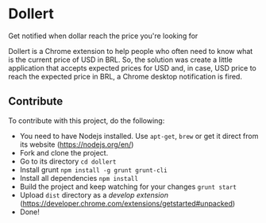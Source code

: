 # Dollert
Get notified when dollar reach the price you're looking for

Dollert is a Chrome extension to help people who often need to know what is the current price of USD in BRL. So, the solution was create a little application that accepts expected prices for USD and, in case, USD price to reach the expected price in BRL, a Chrome desktop notification is fired.

## Contribute
To contribute with this project, do the following:
- You need to have Nodejs installed. Use `apt-get`, `brew` or get it direct from its website (https://nodejs.org/en/)
- Fork and clone the project.
- Go to its directory `cd dollert`
- Install grunt `npm install -g grunt grunt-cli`
- Install all dependencies `npm install`
- Build the project and keep watching for your changes `grunt start`
- Upload `dist` directory as a *develop extension* (https://developer.chrome.com/extensions/getstarted#unpacked)
- Done!
